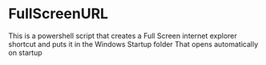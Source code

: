 # FullScreenURL
This is a powershell script that creates a Full Screen internet explorer shortcut and puts it in the Windows Startup folder 
That opens automatically on startup
